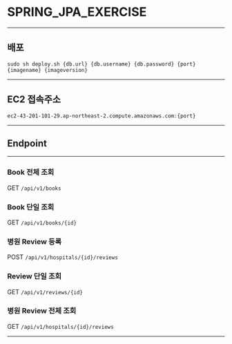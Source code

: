 # SPRING_JPA_EXERCISE
- - -
## 배포
```shell
sudo sh deploy.sh {db.url} {db.username} {db.password} {port} {imagename} {imageversion}
```
- - -
## EC2 접속주소
```shell
ec2-43-201-101-29.ap-northeast-2.compute.amazonaws.com:{port}
```
- - -
## Endpoint
- - -
### Book 전체 조회
GET `/api/v1/books`

### Book 단일 조회
GET `/api/v1/books/{id}`

### 병원 Review 등록
POST `/api/v1/hospitals/{id}/reviews`

### Review 단일 조회
GET `/api/v1/reviews/{id}`

### 병원 Review 전체 조회
GET `/api/v1/hospitals/{id}/reviews`
- - -